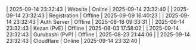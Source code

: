 | 2025-09-14 23:32:43 | Website | Online | 2025-09-14 23:32:40 |
| 2025-09-14 23:32:43 | Registration | Offline | 2025-09-09 16:40:23 |
| 2025-09-14 23:32:43 | Auth Server | Offline | 2025-08-18 09:33:31 |
| 2025-09-14 23:32:43 | Kezan (PvE) | Offline | 2025-08-03 17:58:02 |
| 2025-09-14 23:32:43 | Gurubashi (PvP) | Offline | 2025-08-23 21:44:06 |
| 2025-09-14 23:32:43 | Cloudflare | Online | 2025-09-14 23:32:40 |
